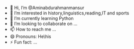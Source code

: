 - 👋 Hi, I’m @Aminabdurahmanmansur
- 👀 I’m interested in history,linguistics,reading,IT and sports
- 🌱 I’m currently learning Python
- 💞️ I’m looking to collaborate on ...
- 📫 How to reach me ...
- 😄 Pronouns: He\his
- ⚡ Fun fact: ...

<!---
Aminabdurahmanmansur/Aminabdurahmanmansur is a ✨ special ✨ repository because its `README.md` (this file) appears on your GitHub profile.
You can click the Preview link to take a look at your changes.
--->
